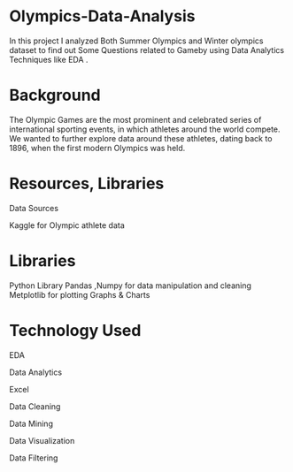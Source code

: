 # Olympics-Data-Analysis
In this project I analyzed Both Summer Olympics and Winter olympics dataset to find out Some Questions related to Gameby using Data Analytics Techniques like EDA .

# Background
The Olympic Games are the most prominent and celebrated series of international sporting events, in which athletes around the world compete. We wanted to further explore data around these athletes, dating back to 1896, when the first modern Olympics was held.

# Resources, Libraries
Data Sources

Kaggle for Olympic athlete data

# Libraries

Python Library Pandas ,Numpy  for data manipulation and cleaning
Metplotlib for plotting Graphs & Charts


# Technology Used
EDA

Data Analytics

Excel

Data Cleaning

Data Mining

Data Visualization

Data Filtering
